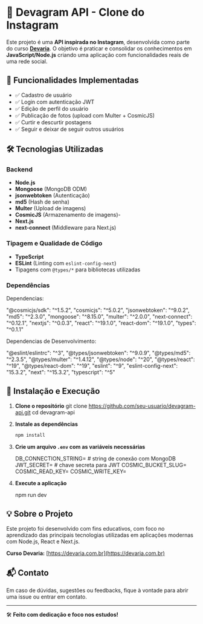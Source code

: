 # 📸 Devagram API - Clone do Instagram

Este projeto é uma **API inspirada no Instagram**, desenvolvida como parte do curso **[Devaria](https://devaria.com.br/)**. O objetivo é praticar e consolidar os conhecimentos em **JavaScript/Node.js** criando uma aplicação com funcionalidades reais de uma rede social.

## 🚀 Funcionalidades Implementadas

- ✅ Cadastro de usuário  
- ✅ Login com autenticação JWT  
- ✅ Edição de perfil do usuário  
- ✅ Publicação de fotos (upload com Multer + CosmicJS)  
- ✅ Curtir e descurtir postagens  
- ✅ Seguir e deixar de seguir outros usuários  

## 🛠️ Tecnologias Utilizadas

### Backend
- **Node.js**  
- **Mongoose** (MongoDB ODM)  
- **jsonwebtoken** (Autenticação)  
- **md5** (Hash de senha)  
- **Multer** (Upload de imagens)  
- **CosmicJS** (Armazenamento de imagens)- 
- **Next.js**  
- **next-connect** (Middleware para Next.js)

### Tipagem e Qualidade de Código
- **TypeScript**  
- **ESLint** (Linting com `eslint-config-next`)  
- Tipagens com `@types/*` para bibliotecas utilizadas

### Dependências


Dependencias:

  "@cosmicjs/sdk": "^1.5.2",
  "cosmicjs": "^5.0.2",
  "jsonwebtoken": "^9.0.2",
  "md5": "^2.3.0",
  "mongoose": "^8.15.0",
  "multer": "^2.0.0",
  "next-connect": "^0.12.1",
  "nextjs": "^0.0.3",
  "react": "^19.1.0",
  "react-dom": "^19.1.0",
  "types": "^0.1.1"

Dependencias de Desenvolvimento:

  "@eslint/eslintrc": "^3",
  "@types/jsonwebtoken": "^9.0.9",
  "@types/md5": "^2.3.5",
  "@types/multer": "^1.4.12",
  "@types/node": "^20",
  "@types/react": "^19",
  "@types/react-dom": "^19",
  "eslint": "^9",
  "eslint-config-next": "15.3.2",
  "next": "^15.3.2",
  "typescript": "^5"



## 🧩 Instalação e Execução

1. **Clone o repositório**
   git clone https://github.com/seu-usuario/devagram-api.git
   cd devagram-api
   

2. **Instale as dependências**
   ```bash
   npm install
   ```

3. **Crie um arquivo `.env` com as variáveis necessárias**
   
   DB_CONNECTION_STRING= # string de conexão com MongoDB
   JWT_SECRET= # chave secreta para JWT
   COSMIC_BUCKET_SLUG=
   COSMIC_READ_KEY=
   COSMIC_WRITE_KEY=
   

4. **Execute a aplicação**
  
   npm run dev   




## 💡 Sobre o Projeto

Este projeto foi desenvolvido com fins educativos, com foco no aprendizado das principais tecnologias utilizadas em aplicações modernas com Node.js, React e Next.js.

**Curso Devaria:** [https://devaria.com.br](https://devaria.com.br)

## 📬 Contato

Em caso de dúvidas, sugestões ou feedbacks, fique à vontade para abrir uma issue ou entrar em contato.

---

🛠️ **Feito com dedicação e foco nos estudos!**
